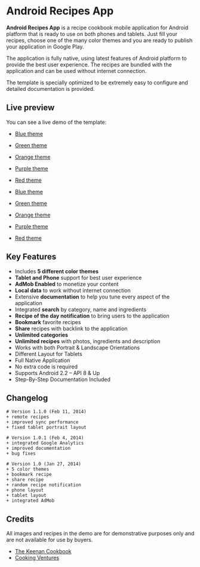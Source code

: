 # Android Recipes App

**Android Recipes App** is a recipe cookbook mobile application for Android platform that is ready to use on both phones and tablets. 
Just fill your recipes, choose one of the many color themes and you are ready to publish your application in Google Play.


The application is fully native, using latest features of Android platform to provide the best user experience.
The recipes are bundled with the application and can be used without internet connection.


The template is specially optimized to be extremely easy to configure and detailed documentation is provided.


## Live preview
You can see a live demo of the template:

* [Blue theme](https://play.google.com/store/apps/details?id=eu.masconsult.template.recipes.blue&referrer=utm_source%3Dchupamobile%26utm_medium%3Doverview)
* [Green theme](https://play.google.com/store/apps/details?id=eu.masconsult.template.recipes.green&referrer=utm_source%3Dchupamobile%26utm_medium%3Doverview)
* [Orange theme](https://play.google.com/store/apps/details?id=eu.masconsult.template.recipes.orange&referrer=utm_source%3Dchupamobile%26utm_medium%3Doverview)
* [Purple theme](https://play.google.com/store/apps/details?id=eu.masconsult.template.recipes.purple&referrer=utm_source%3Dchupamobile%26utm_medium%3Doverview)
* [Red theme](https://play.google.com/store/apps/details?id=eu.masconsult.template.recipes.red&referrer=utm_source%3Dchupamobile%26utm_medium%3Doverview)

* [Blue theme](https://play.google.com/store/apps/details?id=eu.masconsult.template.recipes.blue&referrer=utm_source%3Dbinpress%26utm_medium%3Doverview)
* [Green theme](https://play.google.com/store/apps/details?id=eu.masconsult.template.recipes.green&referrer=utm_source%3Dbinpress%26utm_medium%3Doverview)
* [Orange theme](https://play.google.com/store/apps/details?id=eu.masconsult.template.recipes.orange&referrer=utm_source%3Dbinpress%26utm_medium%3Doverview)
* [Purple theme](https://play.google.com/store/apps/details?id=eu.masconsult.template.recipes.purple&referrer=utm_source%3Dbinpress%26utm_medium%3Doverview)
* [Red theme](https://play.google.com/store/apps/details?id=eu.masconsult.template.recipes.red&referrer=utm_source%3Dbinpress%26utm_medium%3Doverview)


## Key Features

+ Includes **5 different color themes**
+ **Tablet and Phone** support for best user experience
+ **AdMob Enabled** to monetize your content
+ **Local data** to work without internet connection
+ Extensive **documentation** to help you tune every aspect of the application
+ Integrated **search** by category, name and ingredients
+ **Recipe of the day notification** to bring users to the application
+ **Bookmark** favorite recipes
+ **Share** recipes with backlink to the application
+ **Unlimited categories**
+ **Unlimited recipes** with photos, ingredients and description
+ Works with both Portrait & Landscape Orientations
+ Different Layout for Tablets
+ Full Native Application
+ No extra code is required
+ Supports Android 2.2 – API 8 & Up
+ Step-By-Step Documentation Included

## Changelog

    # Version 1.1.0 (Feb 11, 2014)
    + remote recipes
    + improved sync performance
    + fixed tablet portrait layout

    # Version 1.0.1 (Feb 4, 2014)
    + integrated Google Analytics
    + improved documentation
    + bug fixes

    # Version 1.0 (Jan 27, 2014)
    + 5 color themes
    + bookmark recipe
    + share recipe
    + random recipe notification
    + phone layout
    + tablet layout
    + integrated AdMob

## Credits

All images and recipes in the demo are for demonstrative purposes only and are not available for use by buyers.

+ [The Keenan Cookbook](http://thekeenancookbook.com)
+ [Cooking Ventures](http://cookingventures.blogspot.com)
